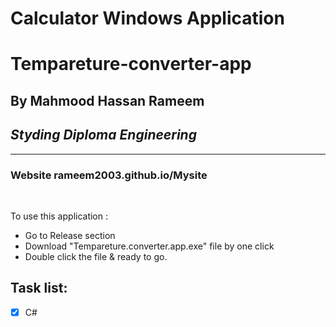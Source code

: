 # Calculator Windows Application
# Tempareture-converter-app
## By Mahmood Hassan Rameem
## _Styding Diploma Engineering_


---

### Website rameem2003.github.io/Mysite

<br/>

To use this application :
<br/>

- Go to Release section
- Download "Tempareture.converter.app.exe" file by one click
- Double click the file & ready to go.
## Task list:
- [x] C#
